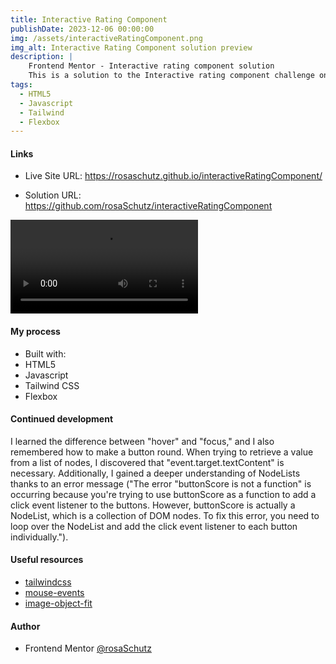 ```yaml
---
title: Interactive Rating Component
publishDate: 2023-12-06 00:00:00
img: /assets/interactiveRatingComponent.png
img_alt: Interactive Rating Component solution preview
description: |
    Frontend Mentor - Interactive rating component solution
    This is a solution to the Interactive rating component challenge on Frontend Mentor.
tags:
  - HTML5
  - Javascript
  - Tailwind
  - Flexbox
---
```


#### Links

- Live Site URL: <a href="https://rosaschutz.github.io/interactiveRatingComponent/">https://rosaschutz.github.io/interactiveRatingComponent/</a>

- Solution URL: <a href="https://github.com/rosaSchutz/interactiveRatingComponent">https://github.com/rosaSchutz/interactiveRatingComponent</a>

<video src="/assets/interactiveRatingComponent.mov" type="video/mov" controls>
</video>


#### My process

- Built with:
- HTML5
- Javascript
- Tailwind CSS
- Flexbox


#### Continued development

I learned the difference between "hover" and "focus," and I also remembered how to make a button round. When trying to retrieve a value from a list of nodes, I discovered that "event.target.textContent" is necessary. Additionally, I gained a deeper understanding of NodeLists thanks to an error message ("The error "buttonScore is not a function" is occurring because you're trying to use buttonScore as a function to add a click event listener to the buttons. However, buttonScore is actually a NodeList, which is a collection of DOM nodes. To fix this error, you need to loop over the NodeList and add the click event listener to each button individually.").

#### Useful resources

- <a href="https://tailwindcss.com/docs/installation">tailwindcss</a>
- <a href="https://es.javascript.info/mouse-events-basics">mouse-events</a>
- <a href="https://developer.mozilla.org/en-US/docs/Web/CSS/object-fit">image-object-fit</a>


#### Author

- Frontend Mentor <a href="https://www.frontendmentor.io/profile/rosaSchutz">@rosaSchutz</a>
